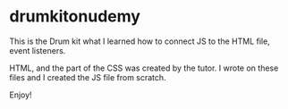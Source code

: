 # drumkitonudemy

This is the Drum kit what I learned how to connect JS to the HTML file, event listeners.

HTML, and the part of the CSS was created by the tutor. I wrote on these files and I created the JS file from scratch. 

Enjoy!
